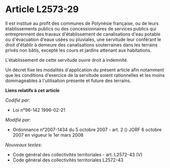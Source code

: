 # Article L2573-29

Il est institué au profit des communes de Polynésie française, ou de leurs établissements publics ou des concessionnaires de
services publics qui entreprennent des travaux d'établissement de canalisations d'eau potable ou d'évacuation d'eaux usées ou
pluviales, une servitude leur conférant le droit d'établir à demeure des canalisations souterraines dans les terrains privés
non bâtis, excepté les cours et jardins attenant aux habitations.

L'établissement de cette servitude ouvre droit à indemnité.

Un décret fixe les modalités d'application du présent article afin notamment que les conditions d'exercice de la servitude
soient rationnelles et les moins dommageables à l'utilisation présente et future des terrains.

**Liens relatifs à cet article**

_Codifié par_:

  - Loi n°96-142 1996-02-21

_Modifié par_:

  - Ordonnance n°2007-1434 du 5 octobre 2007 - art. 2 () JORF 6 octobre 2007 en vigueur le 1er mars 2008

_Nouveaux textes_:

  - Code général des collectivités territoriales - art. L2572-43 (V)
  - Code général des collectivités territoriales L2572-43
